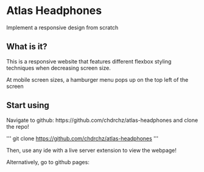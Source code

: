 <h1>Atlas Headphones</h1>
<p>Implement a responsive design from scratch</p>

<h2>What is it?</h2>
<p>This is a responsive website that features different flexbox styling techniques when decreasing screen size.</p>
<p>At mobile screen sizes, a hamburger menu pops up on the top left of the screen</p>

<h2>Start using</h2>
<p>Navigate to github: https://github.com/chdrchz/atlas-headphones and clone the repo!</p>

''' git clone https://github.com/chdrchz/atlas-headphones '''

<p>Then, use any ide with a live server extension to view the webpage!</p>
<p>Alternatively, go to github pages: </p>